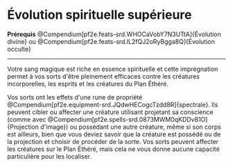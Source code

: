 # Évolution spirituelle supérieure

<p><strong>Prérequis</strong> @Compendium[pf2e.feats-srd.WHOCaVobY7N3UTtA]{Évolution divine} ou @Compendium[pf2e.feats-srd.lL2fQJ2oRyBgga8Q]{Évolution occulte}</p>
<hr>
<p>Votre sang magique est riche en essence spirituelle et cette imprégnation permet à vos sorts d'être pleinement efficaces contre les créatures incorporelles, les esprits et les créatures du Plan Éthéré.</p>
<p>Vos sorts ont les effets d'une rune de propriété @Compendium[pf2e.equipment-srd.JQdwHECogcTzdd8R]{spectrale}. Ils peuvent cibler ou affecter une créature utilisant projetant sa conscience (comme avec @Compendium[pf2e.spells-srd.0873MWM0qKDDv81O]{Projection d'image}) ou possédant une autre créature, même si son corps est ailleurs, bien que vous deviez savoir que la créature est possédé ou de la projection et choisir de procéder de la sorte. Vos sorts peuvent affecter les créatures sur le Plan Éthéré, mais cela ne vous donne aucune capacité particulière pour les localiser.</p>